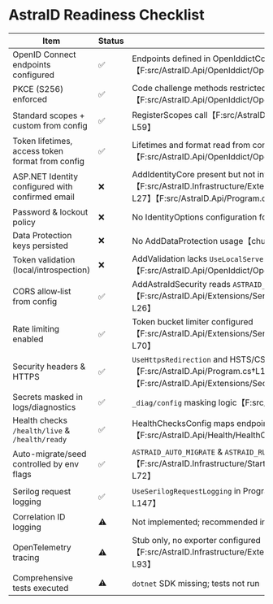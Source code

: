# AstraID Readiness Checklist

| Item | Status | Evidence |
|---|---|---|
| OpenID Connect endpoints configured | ✅ | Endpoints defined in OpenIddictConfig【F:src/AstraID.Api/OpenIddict/OpenIddictConfig.cs†L33-L40】 |
| PKCE (S256) enforced | ✅ | Code challenge methods restricted to SHA256【F:src/AstraID.Api/OpenIddict/OpenIddictConfig.cs†L46-L51】 |
| Standard scopes + custom from config | ✅ | RegisterScopes call【F:src/AstraID.Api/OpenIddict/OpenIddictConfig.cs†L53-L59】 |
| Token lifetimes, access token format from config | ✅ | Lifetimes and format read from configuration【F:src/AstraID.Api/OpenIddict/OpenIddictConfig.cs†L61-L99】 |
| ASP.NET Identity configured with confirmed email | ❌ | AddIdentityCore present but not invoked in Program【F:src/AstraID.Infrastructure/Extensions/ServiceCollectionExtensions.cs†L20-L27】【F:src/AstraID.Api/Program.cs†L68-L74】 |
| Password & lockout policy | ❌ | No IdentityOptions configuration found | |
| Data Protection keys persisted | ❌ | No AddDataProtection usage【chunk:9a466e†L1-L2】 |
| Token validation (local/introspection) | ❌ | AddValidation lacks `UseLocalServer`/`UseIntrospection`【F:src/AstraID.Api/OpenIddict/OpenIddictConfig.cs†L112-L116】 |
| CORS allow‑list from config | ✅ | AddAstraIdSecurity reads `ASTRAID_ALLOWED_CORS`【F:src/AstraID.Api/Extensions/ServiceCollectionExtensions.Security.cs†L20-L26】 |
| Rate limiting enabled | ✅ | Token bucket limiter configured【F:src/AstraID.Api/Extensions/ServiceCollectionExtensions.Security.cs†L53-L70】 |
| Security headers & HTTPS | ✅ | `UseHttpsRedirection` and HSTS/CSP headers【F:src/AstraID.Api/Program.cs†L145-L152】【F:src/AstraID.Api/Extensions/SecurityHeadersMiddleware.cs†L22-L33】 |
| Secrets masked in logs/diagnostics | ✅ | `_diag/config` masking logic【F:src/AstraID.Api/Program.cs†L159-L177】 |
| Health checks `/health/live` & `/health/ready` | ✅ | HealthChecksConfig maps endpoints【F:src/AstraID.Api/Health/HealthChecksConfig.cs†L14-L27】 |
| Auto-migrate/seed controlled by env flags | ✅ | `ASTRAID_AUTO_MIGRATE` & `ASTRAID_RUN_SEED` gating【F:src/AstraID.Infrastructure/Startup/WebAppDatabaseExtensions.cs†L30-L72】 |
| Serilog request logging | ✅ | `UseSerilogRequestLogging` in Program【F:src/AstraID.Api/Program.cs†L146-L147】 |
| Correlation ID logging | ⚠️ | Not implemented; recommended in FixPlan |
| OpenTelemetry tracing | ⚠️ | Stub only, no exporter configured【F:src/AstraID.Infrastructure/Extensions/ServiceCollectionExtensions.cs†L91-L93】 |
| Comprehensive tests executed | ⚠️ | `dotnet` SDK missing; tests not run（see terminal）【74ab83†L1-L3】 |
